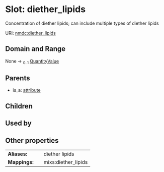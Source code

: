 
# Slot: diether_lipids


Concentration of diether lipids; can include multiple types of diether lipids

URI: [nmdc:diether_lipids](https://microbiomedata/meta/diether_lipids)


## Domain and Range

None &#8594;  <sub>0..1</sub> [QuantityValue](QuantityValue.md)

## Parents

 *  is_a: [attribute](attribute.md)

## Children


## Used by


## Other properties

|  |  |  |
| --- | --- | --- |
| **Aliases:** | | diether lipids |
| **Mappings:** | | mixs:diether_lipids |

